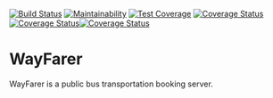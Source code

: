 [![Build Status](https://travis-ci.com/hadeoh/WayFarer.svg?branch=develop)](https://travis-ci.com/hadeoh/WayFarer)  [![Maintainability](https://api.codeclimate.com/v1/badges/f854c4402c2f97b0c469/maintainability)](https://codeclimate.com/github/hadeoh/WayFarer/maintainability)  [![Test Coverage](https://api.codeclimate.com/v1/badges/f854c4402c2f97b0c469/test_coverage)](https://codeclimate.com/github/hadeoh/WayFarer/test_coverage)  [![Coverage Status](https://coveralls.io/repos/github/hadeoh/WayFarer/badge.svg?branch=develop)](https://coveralls.io/github/hadeoh/WayFarer?branch=develop)[![Coverage Status](https://coveralls.io/repos/github/hadeoh/WayFarer/badge.svg?branch=develop)](https://coveralls.io/github/hadeoh/WayFarer?branch=develop)[![Coverage Status](https://coveralls.io/repos/github/hadeoh/WayFarer/badge.svg?branch=develop)](https://coveralls.io/github/hadeoh/WayFarer?branch=develop)
# WayFarer
WayFarer is a public bus transportation booking server.
